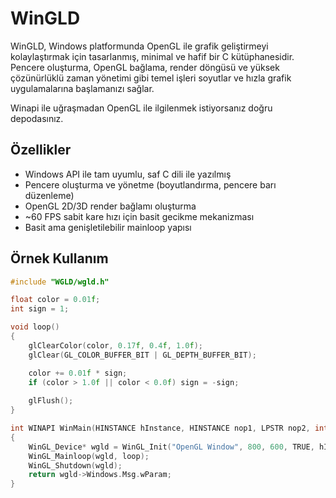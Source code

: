 # WinGLD
WinGLD, Windows platformunda OpenGL ile grafik geliştirmeyi kolaylaştırmak için tasarlanmış, minimal ve hafif bir C kütüphanesidir.  
Pencere oluşturma, OpenGL bağlama, render döngüsü ve yüksek çözünürlüklü zaman yönetimi gibi temel işleri soyutlar ve hızla grafik uygulamalarına başlamanızı sağlar.

Winapi ile uğraşmadan OpenGL ile ilgilenmek istiyorsanız doğru depodasınız.

## Özellikler
- Windows API ile tam uyumlu, saf C dili ile yazılmış
- Pencere oluşturma ve yönetme (boyutlandırma, pencere barı düzenleme)
- OpenGL 2D/3D render bağlamı oluşturma
- ~60 FPS sabit kare hızı için basit gecikme mekanizması
- Basit ama genişletilebilir mainloop yapısı

## Örnek Kullanım

```c
#include "WGLD/wgld.h"

float color = 0.01f;
int sign = 1;

void loop()
{
    glClearColor(color, 0.17f, 0.4f, 1.0f);
    glClear(GL_COLOR_BUFFER_BIT | GL_DEPTH_BUFFER_BIT);

    color += 0.01f * sign;
    if (color > 1.0f || color < 0.0f) sign = -sign;
    
    glFlush();
}

int WINAPI WinMain(HINSTANCE hInstance, HINSTANCE nop1, LPSTR nop2, int nCmdShow)
{
    WinGL_Device* wgld = WinGL_Init("OpenGL Window", 800, 600, TRUE, hInstance, nCmdShow);
    WinGL_Mainloop(wgld, loop);
    WinGL_Shutdown(wgld);
    return wgld->Windows.Msg.wParam;
}

```
